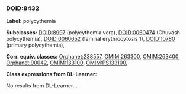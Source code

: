 
### [DOID:8432](http://purl.obolibrary.org/obo/DOID_8432)
**Label:** polycythemia

**Subclasses:** [DOID:8997](http://purl.obolibrary.org/obo/DOID_8997) (polycythemia vera), [DOID:0060474](http://purl.obolibrary.org/obo/DOID_0060474) (Chuvash polycythemia), [DOID:0060652](http://purl.obolibrary.org/obo/DOID_0060652) (familial erythrocytosis 1), [DOID:10780](http://purl.obolibrary.org/obo/DOID_10780) (primary polycythemia), 

**Corr. equiv. classes:** [Orphanet:238557](http://www.orpha.net/ORDO/Orphanet_238557), [OMIM:263300](http://purl.obolibrary.org/obo/OMIM_263300), [OMIM:263400](http://purl.obolibrary.org/obo/OMIM_263400), [Orphanet:90042](http://www.orpha.net/ORDO/Orphanet_90042), [OMIM:133100](http://purl.obolibrary.org/obo/OMIM_133100), [OMIM:PS133100](http://purl.obolibrary.org/obo/OMIM_PS133100), 

**Class expressions from DL-Learner:**

No results from DL-Learner...



